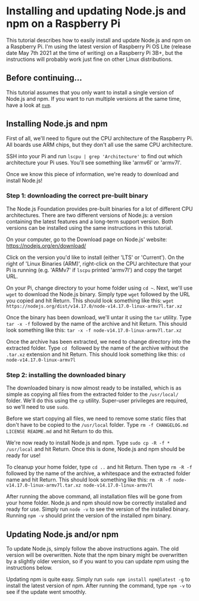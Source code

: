 # Installing and updating Node.js and npm on a Raspberry Pi
This tutorial describes how to easily install and update Node.js and npm on a Raspberry Pi.
I'm using the latest version of Raspberry Pi OS Lite (release date May 7th 2021 at the time of writing) on a Raspberry Pi 3B+, but the instructions will probably work just fine on other Linux distributions.

## Before continuing...
This tutorial assumes that you only want to install a single version of Node.js and npm. If you want to run multiple versions at the same time, have a look at [`nvm`](https://github.com/nvm-sh/nvm#about).

## Installing Node.js and npm
First of all, we'll need to figure out the CPU architecture of the Raspberry Pi.
All boards use ARM chips, but they don't all use the same CPU architecture.

SSH into your Pi and run `lscpu | grep 'Architecture'` to find out which architecture your Pi uses. You'll see something like 'armv6l' or 'armv7l'.

Once we know this piece of information, we're ready to download and install Node.js!

### Step 1: downloading the correct pre-built binary
The Node.js Foundation provides pre-built binaries for a lot of different CPU architectures.
There are two different versions of Node.js: a version containing the latest features and a long-term support version. Both versions can be installed using the same instructions in this tutorial.

On your computer, go to the Download page on Node.js' website:
https://nodejs.org/en/download/

Click on the version you'd like to install (either 'LTS' or 'Current').
On the right of 'Linux Binaries (ARM)', right-click on the CPU architecture that your Pi is running (e.g. 'ARMv7' if `lscpu` printed 'armv7l') and copy the target URL.

On your Pi, change directory to your home folder using `cd ~`.
Next, we'll use `wget` to download the Node.js binary. Simply type `wget` followed by the URL you copied and hit Return. This should look something like this:
`wget https://nodejs.org/dist/v14.17.0/node-v14.17.0-linux-armv7l.tar.xz`

Once the binary has been download, we'll untar it using the `tar` utility. Type `tar -x -f` followed by the name of the archive and hit Return. This should look something like this: `tar -x -f node-v14.17.0-linux-armv7l.tar.xz`

Once the archive has been extracted, we need to change directory into the extracted folder. Type `cd ` followed by the name of the archive without the `.tar.xz` extension and hit Return. This should look something like this: `cd node-v14.17.0-linux-armv7l`

### Step 2: installing the downloaded binary
The downloaded binary is now almost ready to be installed, which is as simple as copying all files from the extracted folder to the `/usr/local/` folder. We'll do this using the `cp` utility. Super-user privileges are required, so we'll need to use `sudo`.

Before we start copying all files, we need to remove some static files that don't have to be copied to the `/usr/local` folder. Type `rm -f CHANGELOG.md LICENSE README.md` and hit Return to do this.

We're now ready to install Node.js and npm. Type `sudo cp -R -f * /usr/local` and hit Return. Once this is done, Node.js and npm should be ready for use!

To cleanup your home folder, type `cd ..` and hit Return. Then type `rm -R -f` followed by the name of the archive, a whitespace and the extracted folder name and hit Return. This should look something like this: `rm -R -f node-v14.17.0-linux-armv7l.tar.xz node-v14.17.0-linux-armv7l`

After running the above command, all installation files will be gone from your home folder.
Node.js and npm should now be correctly installed and ready for use. Simply run `node -v` to see the version of the installed binary. Running `npm -v` should print the version of the installed npm binary.

## Updating Node.js and/or npm
To update Node.js, simply follow the above instructions again. The old version will be overwritten. Note that the npm binary might be overwritten by a slightly older version, so if you want to you can update npm using the instructions below.

Updating npm is quite easy. Simply run `sudo npm install npm@latest -g` to install the latest version of npm. After running the command, type `npm -v` to see if the update went smoothly.
